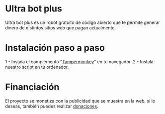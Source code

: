 # Ultra bot plus

Ultra bot plus es un robot gratuito de código abierto que te permite generar dinero de distintos sitios web que pagan actualmente.

# Instalación paso a paso

1 - Instala el complemento "[Tampermonkey](https://www.tampermonkey.net/)" en tu navegador.
2 - Instala nuestro script en tu ordenador.

# Financiación

El proyecto se monetiza con la publicidad que se muestra en la web, si lo deseas, también puedes realizar [donaciones](https://rentabilidadesweb.runkodapps.com/donaciones).

